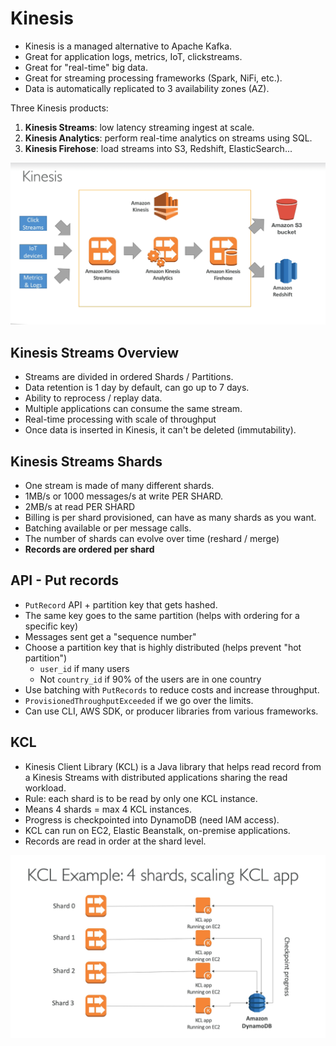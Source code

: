 # Kinesis

- Kinesis is a managed alternative to Apache Kafka.
- Great for application logs, metrics, IoT, clickstreams.
- Great for "real-time" big data.
- Great for streaming processing frameworks (Spark, NiFi, etc.).
- Data is automatically replicated to 3 availability zones (AZ).

Three Kinesis products:

1. **Kinesis Streams**: low latency streaming ingest at scale.
2. **Kinesis Analytics**: perform real-time analytics on streams using SQL.
3. **Kinesis Firehose**: load streams into S3, Redshift, ElasticSearch...

![Kinesis work flow](../../images/kinesis.png)

## Kinesis Streams Overview

- Streams are divided in ordered Shards / Partitions.
- Data retention is 1 day by default, can go up to 7 days.
- Ability to reprocess / replay data.
- Multiple applications can consume the same stream.
- Real-time processing with scale of throughput
- Once data is inserted in Kinesis, it can't be deleted (immutability).

## Kinesis Streams Shards

- One stream is made of many different shards.
- 1MB/s or 1000 messages/s at write PER SHARD.
- 2MB/s at read PER SHARD
- Billing is per shard provisioned, can have as many shards as you want.
- Batching available or per message calls.
- The number of shards can evolve over time (reshard / merge)
- **Records are ordered per shard**

## API - Put records

- `PutRecord` API + partition key that gets hashed.
- The same key goes to the same partition (helps with ordering for a specific key)
- Messages sent get a "sequence number"
- Choose a partition key that is highly distributed (helps prevent "hot partition")
  - `user_id` if many users
  - Not `country_id` if 90% of the users are in one country
- Use batching with `PutRecords` to reduce costs and increase throughput.
- `ProvisionedThroughputExceeded` if we go over the limits.
- Can use CLI, AWS SDK, or producer libraries from various frameworks.

## KCL

- Kinesis Client Library (KCL) is a Java library that helps read record from a Kinesis Streams with distributed applications sharing the read workload.
- Rule: each shard is to be read by only one KCL instance.
- Means 4 shards = max 4 KCL instances.
- Progress is checkpointed into DynamoDB (need IAM access).
- KCL can run on EC2, Elastic Beanstalk, on-premise applications.
- Records are read in order at the shard level.

![KCL Scaling](../../images/kcl-scaling.png)
